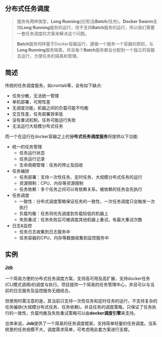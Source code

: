 ## 分布式任务调度

> 服务有两种类型，**Long Running**(应用)及**Batch**(任务)。**Docker Swarm**支持**Long Running**服务的运行，但不支持**Batch**服务的运行，所以我们需要一套任务调度的方案来解决这个问题。
>
> **Batch**服务同样基于Docker容器运行，遵循一个服务一个容器的原则，与**Long Running**服务隔离，并且每个**Batch**服务都会分配到一个独立的容器去运行，方便任务的隔离和管理。

## 简述

传统的任务调度服务，如crontab等，会有如下缺点:

- 任务分散，无法统一管理
- 单机部署，可用性差
- 无调度功能，机器之间的负载可能不均衡
- 交互性差，任务部署效率低
- 没有重试机制，任务可能运行失败
- 无法运行大规模分布式任务

而一个在运行在docker容器之上的**分布式任务调度服务**将提供以下功能:

- 统一的任务管理
  - 任务运行状态
  - 任务运行记录
  - 生命周期管理：任务的停止及回收
- 任务编排
  - 任务部署：支持一次性任务、定时任务、大规模分布式任务的运行
  - 资源限制：CPU、内存等资源限制
  - 任务依赖：多个任务之间可以有依赖关系，被依赖的任务会先执行
- 任务调度
  - 一致性：分布式调度策略保证任务的一致性，一次任务调度只会触发一次执行
  - 负载均衡：任务将优先调度到负载较低的机器上
  - 失败重试：任务失败后可被调度其他机器上重试，有最大重试次数
- 日志&监控
  - 任务日志收集到日志服务中
  - 任务容器的CPU、内存等数据收集到监控服务中

## 实例

#### [Job](https://github.com/ifintech/job)

一个简易方便的分布式任务调度方案，支持高可用及高扩展，支持docker任务(CLI模式调用)的调度与执行。项目提供一个简易的任务管理中心，并且可以与当前的日志服务及监控服务无缝结合。

但使用时需注意的是，其当前只支持一次性任务和定时任务的运行，不支持复杂的任务编排(大规模分布式任务、任务依赖)。并且任务的调度策略，只保证了任务执行的一致性，负载均衡及失败重试策略可以由**docker调度引擎**来支持。

总体来说，**Job**提供了一个简易的任务调度框架，支持简单轻量的任务调度。当系统里的任务规模不大，调度需求简单，可考虑用此套方案进行支撑。